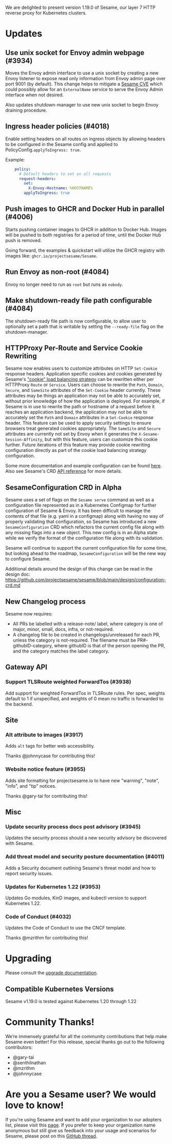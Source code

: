 We are delighted to present version 1.19.0 of Sesame, our layer 7 HTTP reverse proxy for Kubernetes clusters.

# Updates

## Use unix socket for Envoy admin webpage (#3934)

Moves the Envoy admin interface to use a unix socket by creating a new Envoy listener to expose read only information from Envoy admin page over port 9001 (by default).
This change helps to mitigate a [Sesame CVE](https://github.com/projectsesame/sesame/security/advisories/GHSA-5ph6-qq5x-7jwc) which could possibly allow for an `ExternalName` service to serve the Envoy Admin interface when not desired.

Also updates shutdown-manager to use new unix socket to begin Envoy draining procedure.

## Ingress header policies (#4018)

Enable setting headers on all routes on ingress objects by allowing headers to be configured in the Sesame config and applied to PolicyConfig.`applyToIngress: true`.

Example:

```yaml
    policy:
      # Default headers to set on all requests
      request-headers:
        set:
          X-Envoy-Hostname: %HOSTNAME%
        applyToIngress: true
```

## Push images to GHCR and Docker Hub in parallel (#4006)

Starts pushing container images to GHCR in addition to Docker Hub.
Images will be pushed to both registries for a period of time, until the Docker Hub push is removed.

Going forward, the examples & quickstart will utilize the GHCR registry with images like: `ghcr.io/projectsesame/Sesame`.

## Run Envoy as non-root (#4084)

Envoy no longer need to run as `root` but runs as `nobody`.

## Make shutdown-ready file path configurable (#4084)

The shutdown-ready file path is now configurable, to allow user to optionally set a path that is writable by setting the `--ready-file` flag on the shutdown-manager.

## HTTPProxy Per-Route and Service Cookie Rewriting

Sesame now enables users to customize attributes on HTTP `Set-Cookie` response headers.
Application specific cookies and cookies generated by Sesame's ["cookie" load balancing strategy](https://projectsesame.io/docs/v1.19.0/config/request-routing/#session-affinity) can be rewritten either per HTTPProxy `Route` or `Service`.
Users can choose to rewrite the `Path`, `Domain`, `Secure`, and `SameSite` attributes of the `Set-Cookie` header currently.
These attributes may be things an application may not be able to accurately set, without prior knowledge of how the application is deployed.
For example, if Sesame is in use to rewrite the path or hostname of a request before it reaches an application backend, the application may not be able to accurately set the `Path` and `Domain` attributes in a `Set-Cookie` response header.
This feature can be used to apply security settings to ensure browsers treat generated cookies appropriately.
The `SameSite` and `Secure` attributes are currently not set by Envoy when it generates the `X-Sesame-Session-Affinity`, but with this feature, users can customize this cookie further.
Future iterations of this feature may provide cookie rewriting configuration directly as part of the cookie load balancing strategy configuration.

Some more documentation and example configuration can be found [here](https://projectsesame.io/docs/v1.19.0/config/cookie-rewriting/).
Also see Sesame's CRD [API reference](https://projectsesame.io/docs/v1.19.0/config/api/) for more details.

## SesameConfiguration CRD in Alpha

Sesame uses a set of flags on the `Sesame serve` command as well as a configuration file represented as in a Kubernetes Configmap for further configuration of Sesame & Envoy.
It has been difficult to manage the contents of that file (e.g. yaml in a configmap) along with having no way of properly validating that configuration, so Sesame has introduced
a new `SesameConfiguration` CRD which refactors the current config file along with any missing flags into a new object.
This new config is in an Alpha state while we verify the format of the configuration file along with its validation. 

Sesame will continue to support the current configuration file for some time, but looking ahead to the roadmap, `SesameConfiguration` will be the new way to configure Sesame. 

Additional details around the design of this change can be read in the design doc: https://github.com/projectsesame/sesame/blob/main/design/configuration-crd.md

## New Changelog process

Sesame now requires:

- All PRs be labelled with a release-note/<category> label, where category is one of major, minor, small, docs, infra, or not-required.
- A changelog file to be created in changelogs/unreleased for each PR, unless the category is not-required. The filename must be PR#-githubID-category, where githubID is that of the person opening the PR, and the category matches the label category.

## Gateway API

### Support TLSRoute weighted ForwardTos (#3938)

Add support for weighted ForwardTos in TLSRoute rules.
Per spec, weights default to 1 if unspecified, and weights of 0 mean no traffic is forwarded to the backend.

## Site

### Alt attribute to images (#3917)

Adds `alt` tags for better web accessibility.

Thanks @johnnycase for contributing this!

### Website notice feature (#3955)

Adds site formatting for projectsesame.io to have new "warning", "note", "info", and "tip" notices.

Thanks @gary-tai for contributing this!

## Misc

### Update security process docs post advisory (#3945)

Updates the security process should a new security advisory be discovered with Sesame.

### Add threat model and security posture documentation (#4011)

Adds a Security document outlining Sesame's threat model and how to report security issues.

### Updates for Kubernetes 1.22 (#3953)

Updates Go modules, KinD images, and kubectl version to support Kubernetes 1.22.

### Code of Conduct (#4032)

Updates the Code of Conduct to use the CNCF template.

Thanks @mzrithm for contributing this!

# Upgrading

Please consult the [upgrade documentation](https://projectsesame.io/resources/upgrading/).

## Compatible Kubernetes Versions

Sesame v1.19.0 is tested against Kubernetes 1.20 through 1.22

# Community Thanks!

We’re immensely grateful for all the community contributions that help make Sesame even better! For this release, special thanks go out to the following contributors:
- @gary-tai
- @senthilnathan
- @mzrithm
- @johnnycase

# Are you a Sesame user? We would love to know!

If you're using Sesame and want to add your organization to our adopters list, please visit this [page](https://github.com/projectsesame/sesame/blob/master/ADOPTERS.md). If you prefer to keep your organization name anonymous but still give us feedback into your usage and scenarios for Sesame, please post on this [GitHub thread](https://github.com/projectsesame/sesame/issues/1269).
